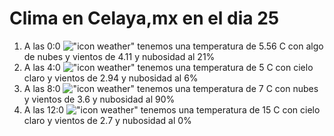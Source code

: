 # Clima en Celaya,mx en el dia 25

1. A las 0:0 !["icon weather"](http://openweathermap.org/img/w/02n.png) tenemos una temperatura de 5.56 C con algo de nubes y  vientos de 4.11 y nubosidad al 21%
1. A las 4:0 !["icon weather"](http://openweathermap.org/img/w/01n.png) tenemos una temperatura de 5 C con cielo claro y  vientos de 2.94 y nubosidad al 6%
1. A las 8:0 !["icon weather"](http://openweathermap.org/img/w/04d.png) tenemos una temperatura de 7 C con nubes y  vientos de 3.6 y nubosidad al 90%
1. A las 12:0 !["icon weather"](http://openweathermap.org/img/w/01d.png) tenemos una temperatura de 15 C con cielo claro y  vientos de 2.7 y nubosidad al 0%
